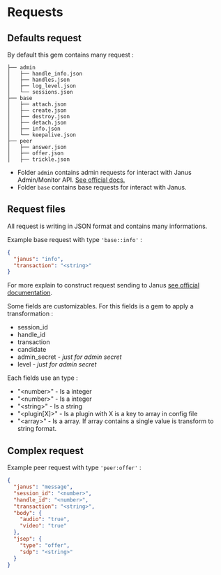 # Requests

## Defaults request

By default this gem contains many request :

```linux
├── admin
│   ├── handle_info.json
│   ├── handles.json
│   ├── log_level.json
│   └── sessions.json
├── base
│   ├── attach.json
│   ├── create.json
│   ├── destroy.json
│   ├── detach.json
│   ├── info.json
│   └── keepalive.json
├── peer
│   ├── answer.json
│   ├── offer.json
│   ├── trickle.json
```

* Folder `admin` contains admin requests for interact with Janus Admin/Monitor
 API. [See official docs.](https://janus.conf.meetecho.com/docs/admin.html)
* Folder `base` contains base requests for interact with Janus.

## Request files

All request is writing in JSON format and contains many informations.

Example base request with type `'base::info'` :

```json
{
  "janus": "info",
  "transaction": "<string>"
}
```

For more explain to construct request sending to Janus [see official documentation](https://janus.conf.meetecho.com/docs/rest.html).

Some fields are customizables. For this fields is a gem to apply a transformation :

* session_id
* handle_id
* transaction
* candidate
* admin_secret  -  *just for admin secret*
* level -  *just for admin secret*

Each fields use an type :

* "\<number\>" - Is a integer
* "\<number\>" - Is a integer
* "\<string\>" - Is a string
* "\<plugin[X]\>" - Is a plugin with X is a key to array in config file
* "\<array\>" - Is a array. If array contains a single value is transform to string format.

## Complex request

Example peer request with type `'peer:offer'` :

```json
{
  "janus": "message",
  "session_id": "<number>",
  "handle_id": "<number>",
  "transaction": "<string>",
  "body": {
    "audio": "true",
    "video": "true"
  },
  "jsep": {
    "type": "offer",
    "sdp": "<string>"
  }
}
```
